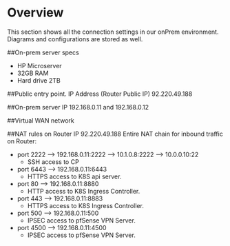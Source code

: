# Overview

This section shows all the connection settings in our onPrem environment.
Diagrams and configurations are stored as well.

##On-prem server specs
* HP Microserver 
* 32GB RAM
* Hard drive 2TB

##Public entry point. IP Address (Router Public IP)
92.220.49.188

##On-prem server IP
192.168.0.11 and 192.168.0.12

##Virtual WAN network



##NAT rules on Router IP 92.220.49.188
Entire NAT chain for inbound traffic on Router:
* port 2222 --> 192.168.0.11:2222 --> 10.1.0.8:2222 --> 10.0.0.10:22
  * SSH access to CP
* port 6443 --> 192.168.0.11:6443
  * HTTPS access to K8S api server.
* port 80 --> 192.168.0.11:8880
  * HTTP access to K8S Ingress Controller.
* port 443 --> 192.168.0.11:8883
  * HTTPS access to K8S Ingress Controller.
* port 500 --> 192.168.0.11:500
  * IPSEC access to pfSense VPN Server.
* port 4500 --> 192.168.0.11:4500
  * IPSEC access to pfSense VPN Server.














